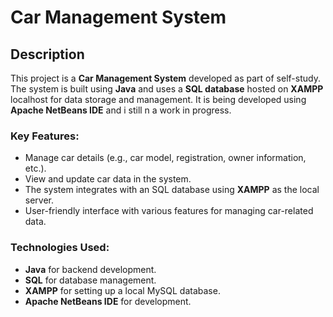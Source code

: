 # Car Management System

## Description

This project is a **Car Management System** developed as part of self-study.
The system is built using **Java** and uses a **SQL database** hosted on **XAMPP** localhost for data storage and management. It is being developed using **Apache NetBeans IDE** and i still n a work in progress.

### Key Features:
- Manage car details (e.g., car model, registration, owner information, etc.).
- View and update car data in the system.
- The system integrates with an SQL database using **XAMPP** as the local server.
- User-friendly interface with various features for managing car-related data.

### Technologies Used:
- **Java** for backend development.
- **SQL** for database management.
- **XAMPP** for setting up a local MySQL database.
- **Apache NetBeans IDE** for development.


